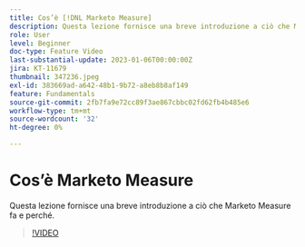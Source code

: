 ```yaml
---
title: Cos’è [!DNL Marketo Measure]
description: Questa lezione fornisce una breve introduzione a ciò che Marketo Measure fa e perché.
role: User
level: Beginner
doc-type: Feature Video
last-substantial-update: 2023-01-06T00:00:00Z
jira: KT-11679
thumbnail: 347236.jpeg
exl-id: 383669ad-a642-48b1-9b72-a8eb8b8af149
feature: Fundamentals
source-git-commit: 2fb7fa9e72cc89f3ae867cbbc02fd62fb4b485e6
workflow-type: tm+mt
source-wordcount: '32'
ht-degree: 0%

---
```


# Cos’è Marketo Measure

Questa lezione fornisce una breve introduzione a ciò che Marketo Measure fa e perché.

>[!VIDEO](https://video.tv.adobe.com/v/347236/?quality=12&learn=on)

